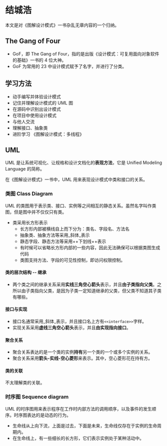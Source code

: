 # 结城浩

本文是对《图解设计模式》一书杂乱无章内容的一个归纳。

## The Gang of Four

* GoF，即 The Gang of Four，指的是出版《设计模式：可复用面向对象软件的基础》一书的 4 位大神。
* GoF 为常用的 23 中设计模式赋予了名字，并进行了分类。

## 学习方法

* 动手编写并体验设计模式
* 记住并理解设计模式的 UML 图
* 在源码中识别出设计模式
* 在项目中使用设计模式
* 与他人交流
* 理解接口、抽象类
* 进阶学习 《图解设计模式：多线程》

## UML

UML 是让系统可视化、让规格和设计文档化的**表现方法**，它是 Unified Modeling Language 的简称。

在《图解设计模式》一书中，UML 用来表现设计模式中类和接口的关系。

### 类图 Class Diagram

 UML 的类图用于表示类、接口、实例等之间相互的静态关系。虽然名字叫作类图，但是图中并不仅仅只有类。

* 类采用长方形表示
  * 长方形内部被横线自上而下分为：类名、字段名、方法名
  * 抽象类、抽象方法等采用_斜体_表示
  * 静态字段、静态方法等采用++下划线++表示
  * 有时候可以省略长方形内部的一些内容，因此无法确保可以根据类图生成代码
  * 类图支持方法、字段的可见性控制，即访问权限控制。

#### 类的层次结构 -- 继承

* 两个类之间的继承关系采用**实线三角空心箭头**表示，并且**由子类指向父类**。之所以由子类指向父类，是因为子类一定知道继承的父类，但父类不知道其子类有哪些。

#### 接口与实现

* 接口名通常采用_斜体_表示，并且接口名上方有`<<interface>>`字样。
* 实现关系采用**虚线三角空心箭头**表示，并且**由实现指向接口**。

#### 聚合关系

* 聚合关系表达的是一个类的实例**持有**另一个类的一个或多个实例的关系。
* 聚合关系采用**箭头-实线-空心菱形**来表示。其中，空心菱形花在持有方。

#### 类的关联

不太理解类的关联。

### 时序图 Sequence diagram

UML 的时序图用来表示程序在工作时内部方法的调用顺序，以及事件的发生顺序。时序图表达的是动态的行为。

* 生命线从上向下流，上面是过去，下面是未来，生命线仅存在于实例的生命周期内。
* 在生命线上，有一些细长的长方形，它们表示实例处于某种活动中。
